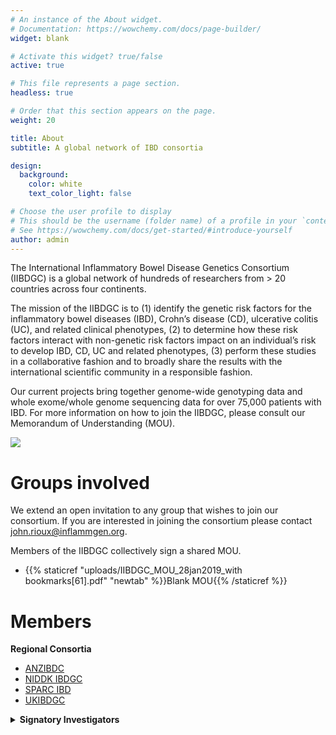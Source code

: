 ```yaml
---
# An instance of the About widget.
# Documentation: https://wowchemy.com/docs/page-builder/
widget: blank

# Activate this widget? true/false
active: true

# This file represents a page section.
headless: true

# Order that this section appears on the page.
weight: 20

title: About
subtitle: A global network of IBD consortia

design:
  background: 
    color: white
    text_color_light: false

# Choose the user profile to display
# This should be the username (folder name) of a profile in your `content/authors/` folder.
# See https://wowchemy.com/docs/get-started/#introduce-yourself
author: admin
---
```


The International Inflammatory Bowel Disease Genetics Consortium (IIBDGC) is a global network of hundreds of researchers from > 20 countries across four continents.

The mission of the IIBDGC is to (1) identify the genetic risk factors for the inflammatory bowel diseases (IBD), Crohn’s disease (CD), ulcerative colitis (UC), and related clinical phenotypes, (2) to determine how these risk factors interact with non-genetic risk factors impact on an individual’s risk to develop IBD, CD, UC and related phenotypes, (3) perform these studies in a collaborative fashion and to broadly share the results with the international scientific community in a responsible fashion.

Our current projects bring together genome-wide genotyping data and whole exome/whole genome sequencing data for over 75,000 patients with IBD. For more information on how to join the IIBDGC, please consult our Memorandum of Understanding (MOU).

![](ibdgc_international.png)

# Groups involved
We extend an open invitation to any group that wishes to join our consortium. If you are interested in joining the consortium please contact john.rioux@inflammgen.org.

Members of the IIBDGC collectively sign a shared MOU.
- {{% staticref "uploads/IIBDGC_MOU_28jan2019_with bookmarks[61].pdf" "newtab" %}}Blank MOU{{% /staticref %}}

# Members
**Regional Consortia**

- [ANZIBDC](https://anzibdc.com/)
- [NIDDK IBDGC](https://ibdgc.org)
- [SPARC IBD](https://www.crohnscolitisfoundation.org/research/current-research-initiatives/sparc-ibd)
- [UKIBDGC](http://www.ibdresearch.co.uk/)

<details>
  <summary><strong>Signatory Investigators</strong></summary>

| Name                   | Affiliation                                                                                                               |
|------------------------|---------------------------------------------------------------------------------------------------------------------------|
| Aarno Palotie          | Institute for Molecular Medicine Finland                                                                                  |
| Andre Franke           | Institute of Clinical Molecular Biology (IKMB), Christian-Albrechts-University of Kiel                                    |
| Anna Latiano           | Fondazione IRCCS Casa Sollievo della Sofferenza, Gastroenterology Unit                                                    |
| Antonio Julià          | Rheumatology Research Group, Vall d'Hebron University Hospital, Barcelona, Spain                                          |
| Bruce Sands            | Dr. Henry D. Janowitz Division of Gastroenterology, Icahn School of Medicine at Mount Sinai                               |
| Caren Heller           | Crohn's & Colitis Foundation                                                                                              |
| Charles Bernstein      | University of Manitoba IBD Clinical and Research Centre                                                                   |
| Christopher Moran      | MassGeneral Hospital for Children                                                                                         |
| David Okou             | Emory University                                                                                                          |
| Dermot Mcgovern        | Cedars-Sinai                                                                                                              |
| Edouard Louis          | CHU Liège                                                                                                                 |
| Gerhard Rogler         | Department of Gastroenterology and Hepathology                                                                            |
| Graham Radford-Smith   | QIMR Berghofer MRI                                                                                                        |
| Hailiang Huang         | Broad Institute                                                                                                           |
| Hamed Khalili          | Massachusetts General Hospital Gastroenterology Unit                                                                      |
| Harry Sokol            | St Antoine Hospital, APHP                                                                                                 |
| Jacob Mccauley         | John P. Hussman Institute for Human Genomics, Leonard M. Miller School of Medicine, University of Miami                   |
| Jean-Paul Achkar       | Cleveland Clinic                                                                                                          |
| Joel Pekow             | University of Chicago                                                                                                     |
| John Rioux             | Montreal Heart Institute, Research Center                                                                                 |
| Jonas Halfvarson       | Dept. Of Gastroenterology, Faculty of Medicine and Health, Örebro University                                              |
| Judy Cho               | Icahn School of Medicine at Mount Sinai                                                                                   |
| Juozas Kupcinskas      | Department of Gastroenterology, Lithuanian University of Health Sciences                                                  |
| Luis Bujanda           | Osakidetza-Basque Health Service                                                                                          |
| Manuel Rivas           | Stanford University                                                                                                       |
| Maria Abreu            | Division of Gastroenterology, Department of Medicine, Leonard M. Miller School of Medicine, University of Miami           |
| Mark Daly              | The Broad Institute                                                                                                       |
| Mark Silverberg        | Mount Sinai Hospital, Toronto ON                                                                                          |
| Michel George          | GIGA-R Medical Genomics, ULg                                                                                              |
| Miles Parkes           | Addenborookes Hospital                                                                                                    |
| Ramnik Xavier          | Broad Institute                                                                                                           |
| Reza Malekzadeh        | DDRI, Tehran University of Medical Sciences                                                                               |
| Richard Gearry         | Department of Medicine, University of Otago, Christchurch                                                                 |
| Richard H. Duerr       | Department of Medicine, University of Pittsburgh School of Medicine                                                       |
| Rinse K. Weersma       | Dept of Gastroenterology and Hepatology, University of Groningen and University Medical Center Groningen, The Netherlands |
| Siew Chien Ng          | The Chinese University of Hong Kong                                                                                       |
| Steven Brant           | Rutgers University                                                                                                        |
| Subramaniam Kugathasan | Emory University                                                                                                          |
| Séverine Vermeire      | Department of Gastroenterology - University hospitals Leuven                                                              |
| Tim Orchard            | Imperial College London                                                                                                   |
| Uroš Potočnik          | University of Maribor, Faculty of Medicine, Center for Human Molecular Genetics and Pharmacogenomics                      |
| Vibeke Andersen        | Focused Research Unit for Molecular Diagnostic and Clinical Research, Hospital of Southern Jutland                        |
</details>

